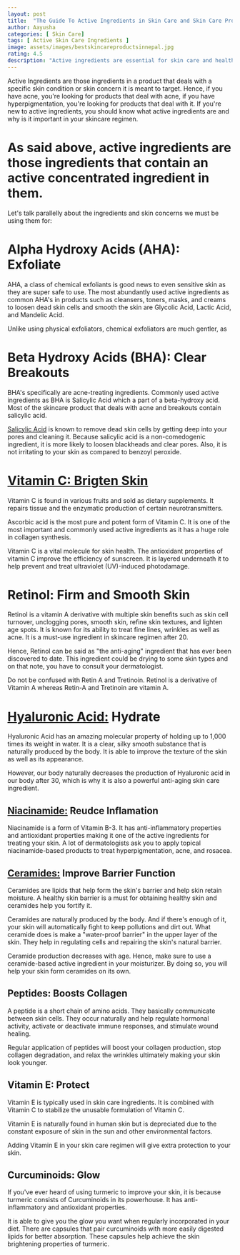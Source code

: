 ```yaml
---
layout: post
title:  "The Guide To Active Ingredients in Skin Care and Skin Care Products"
author: Aayusha
categories: [ Skin Care]
tags: [ Active Skin Care Ingredients ]
image: assets/images/bestskincareproductsinnepal.jpg
rating: 4.5
description: "Active ingredients are essential for skin care and health. Find out what active ingredients in skin care products are and what are different active ingredients that are used today to target several skin issues and condition."
---
```


Active Ingredients are those ingredients in a product that deals with a specific skin condition or skin concern it is meant to target.
Hence, if you have acne, you're looking for products that deal with acne, if you have hyperpigmentation, you're looking for products that deal with it.
If you're new to active ingredients, you should know what active ingredients are and why is it important in your skincare regimen.


# As said above, active ingredients are those ingredients that contain an active concentrated ingredient in them.


Let's talk parallelly about the ingredients and skin concerns we must be using them for:


# Alpha Hydroxy Acids (AHA): Exfoliate
AHA, a class of chemical exfoliants is good news to even sensitive skin as they are super safe to use. The most abundantly used active ingredients as common AHA's in products such as cleansers, toners, masks, and creams to loosen dead skin cells and smooth the skin are Glycolic Acid, Lactic Acid, and Mandelic Acid.


Unlike using physical exfoliators, chemical exfoliators are much gentler, as



# Beta Hydroxy Acids (BHA): Clear Breakouts
BHA's specifically are acne-treating ingredients. Commonly used active ingredients as BHA is Salicylic Acid which a part of a beta-hydroxy acid. Most of the skincare product that deals with acne and breakouts contain salicylic acid.


<u>Salicylic Acid</u> is known to remove dead skin cells by getting deep into your pores and cleaning it. Because salicylic acid is a non-comedogenic ingredient, it is more likely to loosen blackheads and clear pores. Also, it is not irritating to your skin as compared to benzoyl peroxide.


# <a href="https://www.sheenycare.com/vitamin-c-benefits-for-skin/" target="_blank">Vitamin C: Brigten Skin</a>
Vitamin C is found in various fruits and sold as dietary supplements. It repairs tissue and the enzymatic production of certain neurotransmitters.


Ascorbic acid is the most pure and potent form of Vitamin C. It is one of the most important and commonly used active ingredients as it has a huge role in collagen synthesis.


Vitamin C is a vital molecule for skin health. The antioxidant properties of vitamin C improve the efficiency of sunscreen. It is layered underneath it to help prevent and treat ultraviolet (UV)-induced photodamage.


# Retinol: Firm and Smooth Skin
Retinol is a vitamin A derivative with multiple skin benefits such as skin cell turnover, unclogging pores, smooth skin, refine skin textures, and lighten age spots.
It is known for its ability to treat fine lines, wrinkles as well as acne. It is a must-use ingredient in skincare regimen after 20.


Hence, Retinol can be said as "the anti-aging" ingredient that has ever been discovered to date. This ingredient could be drying to some skin types and on that note, you have to consult your dermatologist.


Do not be confused with Retin A and Tretinoin. Retinol is a derivative of Vitamin A whereas Retin-A and Tretinoin are vitamin A.


# <a href="https://www.sheenycare.com/hyaluronic-acid-skin-benefits-uses" target="_blank">Hyaluronic Acid:</a> Hydrate
Hyaluronic Acid has an amazing molecular property of holding up to 1,000 times its weight in water. It is a clear, silky smooth substance that is naturally produced by the body. It is able to improve the texture of the skin as well as its appearance.


However, our body naturally decreases the production of Hyaluronic acid in our body after 30, which is why it is also a powerful anti-aging skin care ingredient.


## <a href="https://www.sheenycare.com/what-is-niacinamide/" target="_blank">Niacinamide:</a> Reudce Inflamation
Niacinamide is a form of Vitamin B-3. It has anti-inflammatory properties and antioxidant properties making it one of the active ingredients for treating your skin. A lot of dermatologists ask you to apply topical niacinamide-based products to treat hyperpigmentation, acne, and rosacea.


## <a href="https://www.sheenycare.com/what-is-ceramide" target="_blank">Ceramides:</a> Improve Barrier Function
Ceramides are lipids that help form the skin's barrier and help skin retain moisture. A healthy skin barrier is a must for obtaining healthy skin and ceramides help you fortify it.


Ceramides are naturally produced by the body. And if there's enough of it, your skin will automatically fight to keep pollutions and dirt out. What ceramide does is make a "water-proof barrier" in the upper layer of the skin. They help in regulating cells and repairing the skin's natural barrier.


Ceramide production decreases with age. Hence, make sure to use a ceramide-based active ingredient in your moisturizer. By doing so, you will help your skin form ceramides on its own.


## Peptides: Boosts Collagen
A peptide is a short chain of amino acids. They basically communicate between skin cells. They occur naturally and help regulate hormonal activity, activate or deactivate immune responses, and stimulate wound healing.


Regular application of peptides will boost your collagen production, stop collagen degradation, and relax the wrinkles ultimately making your skin look younger.


## Vitamin E: Protect
Vitamin E is typically used in skin care ingredients. It is combined with Vitamin C to stabilize the unusable formulation of Vitamin C.


Vitamin E is naturally found in human skin but is depreciated due to the constant exposure of skin in the sun and other environmental factors.


Adding Vitamin E in your skin care regimen will give extra protection to your skin.


## Curcuminoids: Glow
If you've ever heard of using turmeric to improve your skin, it is because turmeric consists of Curcuminoids in its powerhouse. It has anti-inflammatory and antioxidant properties.


It is able to give you the glow you want when regularly incorporated in your diet. There are capsules that pair curcuminoids with more easily digested lipids for better absorption. These capsules help achieve the skin brightening properties of turmeric.